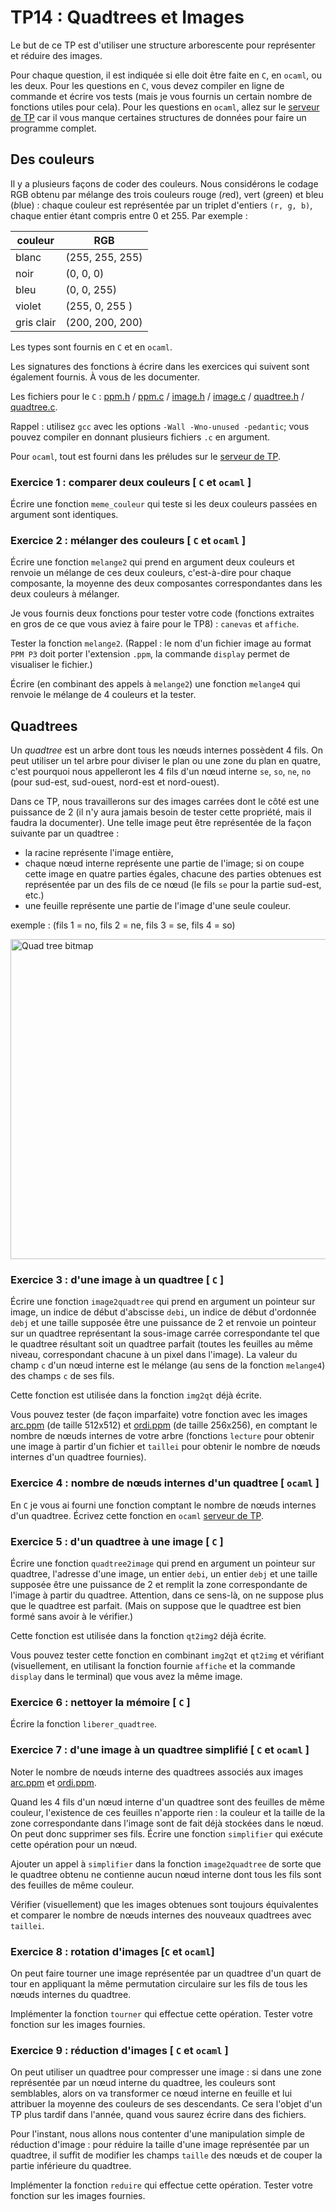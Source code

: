 TP14 : Quadtrees et Images
==

Le but de ce TP est d'utiliser une structure arborescente pour
représenter et réduire des images.

Pour chaque question, il est indiquée si elle doit être faite en `C`,
en `ocaml`, ou les deux. Pour les questions en `C`, vous devez
compiler en ligne de commande et écrire vos tests (mais je vous
fournis un certain nombre de fonctions utiles pour cela). Pour les
questions en `ocaml`, allez sur le [serveur de
TP](klimann.mp2ipv.learn-ocaml.org) car il vous manque certaines
structures de données pour faire un programme complet.

## Des couleurs

Il y a plusieurs façons de coder des couleurs. Nous considérons le
codage RGB obtenu par mélange des trois couleurs rouge (*r*ed), vert
(*g*reen) et bleu (*b*lue) :
chaque couleur est représentée par un triplet d'entiers `(r, g, b)`,
chaque entier étant compris entre 0 et 255. Par
exemple :

| couleur | RGB |
|---------|-------|
| blanc | (255, 255, 255) |
| noir | (0, 0, 0)|
| bleu | (0, 0, 255) |
| violet | (255, 0, 255 ) |
| gris clair | (200, 200, 200) |


Les types sont fournis en `C` et en `ocaml`.

Les signatures des fonctions à écrire dans les exercices qui suivent
sont également fournis. À vous de les documenter.

Les fichiers pour le `C` : [ppm.h](ppm.h) / [ppm.c](ppm.c) /
[image.h](image.h) / [image.c](image.c) / [quadtree.h](quadtree.h) /
[quadtree.c](quadtree.c).

Rappel : utilisez `gcc` avec les options `-Wall -Wno-unused
-pedantic`; vous pouvez compiler en donnant plusieurs fichiers `.c` en
argument.

Pour `ocaml`, tout est fourni dans les préludes sur le [serveur de
TP](klimann.mp2ipv.learn-ocaml.org).

### Exercice 1 : comparer deux couleurs [ `C` et `ocaml` ]
Écrire une fonction `meme_couleur` qui teste si les deux couleurs
passées en argument sont identiques.

### Exercice 2 : mélanger des couleurs [ `C` et `ocaml` ]
Écrire une fonction `melange2` qui prend en argument deux couleurs et
renvoie un mélange de ces deux couleurs, c'est-à-dire pour chaque
composante, la moyenne des deux composantes correspondantes
dans les deux couleurs à mélanger.

Je vous fournis deux fonctions pour tester votre code (fonctions
extraites en gros de ce que vous aviez à faire pour le TP8) :
`canevas` et `affiche`.

Tester la fonction `melange2`. (Rappel : le nom d'un fichier image
au format `PPM P3` doit porter l'extension `.ppm`, la commande
`display` permet de visualiser le fichier.)

Écrire (en combinant des appels à `melange2`) une fonction `melange4`
qui renvoie le mélange de 4 couleurs et la tester.

## Quadtrees
Un _quadtree_ est un arbre dont tous les nœuds internes possèdent 4
fils. On peut utiliser un tel arbre pour diviser le plan ou une zone
du plan en quatre, c'est pourquoi nous appelleront les 4 fils d'un
nœud interne `se`, `so`, `ne`, `no` (pour sud-est, sud-ouest,
nord-est et nord-ouest).


Dans ce TP, nous travaillerons sur des images carrées dont le côté est
une puissance de 2 (il n'y aura jamais besoin de tester cette
propriété, mais il faudra la documenter). Une telle image peut être
représentée de la façon suivante par un quadtree :

* la racine représente l'image entière,
* chaque nœud interne représente une partie de l'image; si on coupe
cette image en quatre parties égales, chacune des parties obtenues est
représentée par un des fils de ce nœud (le fils `se` pour la partie
sud-est, etc.) 
* une feuille représente une partie de l'image d'une seule couleur.

exemple : (fils 1 = no, fils 2 = ne, fils 3 = se, fils 4 = so)

<a title="Wojciech Muła, Public domain, via Wikimedia Commons" href="https://commons.wikimedia.org/wiki/File:Quad_tree_bitmap.svg"><img width="512" alt="Quad tree bitmap" src="https://upload.wikimedia.org/wikipedia/commons/thumb/a/a0/Quad_tree_bitmap.svg/512px-Quad_tree_bitmap.svg.png"></a>

### Exercice 3 : d'une image à un quadtree [ `C` ]
Écrire une fonction `image2quadtree` qui prend en argument un pointeur
sur image, un indice de début d'abscisse `debi`, un indice de début
d'ordonnée `debj` et une taille supposée être une puissance de 2 et renvoie
un pointeur sur un quadtree représentant la sous-image carrée
correspondante tel que le quadtree résultant soit un
quadtree parfait (toutes les feuilles au même niveau, correspondant
chacune à un pixel dans l'image). La valeur du champ `c` d'un nœud
interne est le mélange (au sens de la fonction `melange4`) des champs
`c` de ses fils.

Cette fonction est utilisée dans la fonction `img2qt` déjà écrite.

Vous pouvez tester (de façon imparfaite) votre fonction avec les
images [arc.ppm](arc.ppm) (de taille 512x512) et [ordi.ppm](ordi.ppm)
(de taille 256x256), en comptant le nombre de nœuds internes de votre
arbre (fonctions `lecture` pour obtenir une image à partir d'un
fichier et `taillei` pour obtenir le nombre de nœuds internes d'un
quadtree fournies).

### Exercice 4 : nombre de nœuds internes d'un quadtree [ `ocaml` ]
En `C` je vous ai fourni une fonction comptant le nombre de nœuds
internes d'un quadtree. Écrivez cette fonction en `ocaml` [serveur de
TP](klimann.mp2ipv.learn-ocaml.org).

### Exercice 5 : d'un quadtree à une image [ `C` ]
Écrire une fonction `quadtree2image` qui prend en argument un pointeur
sur quadtree, l'adresse d'une image, un entier `debi`, un entier
`debj` et une taille supposée être une puissance de 2 et remplit la
zone correspondante de l'image à partir du quadtree. Attention, dans
ce sens-là, on ne suppose plus que le quadtree est parfait. (Mais on
suppose que le quadtree est bien formé sans avoir à le vérifier.)

Cette fonction est utilisée dans la fonction `qt2img2` déjà écrite.

Vous pouvez tester cette fonction en combinant `img2qt` et `qt2img` et
vérifiant (visuellement, en utilisant la fonction fournie `affiche` et
la commande `display` dans le terminal) que vous avez la
même image.

### Exercice 6 : nettoyer la mémoire [ `C` ]
Écrire la fonction `liberer_quadtree`.

### Exercice 7 : d'une image à un quadtree simplifié [ `C` et `ocaml` ]
Noter le nombre de nœuds interne des quadtrees associés aux images
[arc.ppm](arc.ppm) et [ordi.ppm](ordi.ppm).

Quand les 4 fils d'un nœud interne d'un quadtree sont des feuilles de
même couleur, l'existence de ces feuilles n'apporte rien : la couleur
et la taille de la zone correspondante dans l'image sont de fait déjà
stockées dans le nœud. On peut donc supprimer ses fils. Écrire une
fonction `simplifier` qui exécute cette opération pour un nœud.

Ajouter un appel à `simplifier` dans la fonction `image2quadtree` de
sorte que le quadtree obtenu ne contienne aucun nœud
interne dont tous les fils sont des feuilles de même couleur.

Vérifier (visuellement) que les images obtenues sont toujours
équivalentes et comparer le nombre de nœuds internes des nouveaux
quadtrees avec `taillei`.

### Exercice 8 : rotation d'images [`C` et `ocaml`]
On peut faire tourner une image représentée par un quadtree d'un quart
de tour en appliquant la même permutation circulaire sur les fils de tous
les nœuds internes du quadtree.

Implémenter la fonction `tourner` qui effectue cette opération. Tester
votre fonction sur les images fournies.

### Exercice 9 : réduction d'images [ `C` et `ocaml` ]
On peut utiliser un quadtree pour compresser une image : si dans une
zone représentée par un nœud interne du quadtree, les couleurs sont
semblables, alors on va transformer ce nœud interne en feuille et lui
attribuer la moyenne des couleurs de ses descendants. Ce sera l'objet
d'un TP plus tardif dans l'année, quand vous saurez écrire dans des
fichiers.

Pour l'instant, nous allons nous contenter d'une manipulation simple
de réduction d'image : pour réduire la taille d'une image représentée
par un quadtree, il suffit de modifier les champs `taille` des nœuds
et de couper la partie inférieure du quadtree.

Implémenter la fonction `reduire` qui effectue cette opération. Tester
votre fonction sur les images fournies.

